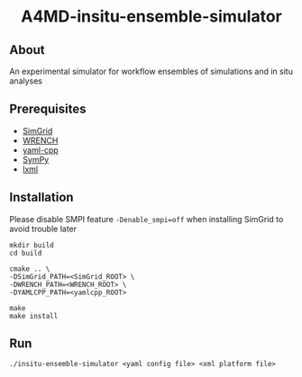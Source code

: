 
<h1 align="center">  
  A4MD-insitu-ensemble-simulator
</h1>

## About

An experimental simulator for workflow ensembles of simulations and in situ analyses

## Prerequisites

- [SimGrid](https://simgrid.org/)
- [WRENCH](https://wrench-project.org/)
- [yaml-cpp](https://github.com/jbeder/yaml-cpp)
- [SymPy](https://www.sympy.org)
- [lxml](https://lxml.de)

## Installation

Please disable SMPI feature `-Denable_smpi=off` when installing SimGrid to avoid trouble later

```
mkdir build
cd build

cmake .. \
-DSimGrid_PATH=<SimGrid_ROOT> \
-DWRENCH_PATH=<WRENCH_ROOT> \
-DYAMLCPP_PATH=<yamlcpp_ROOT>

make
make install
```

## Run
```
./insitu-ensemble-simulator <yaml config file> <xml platform file>
```
